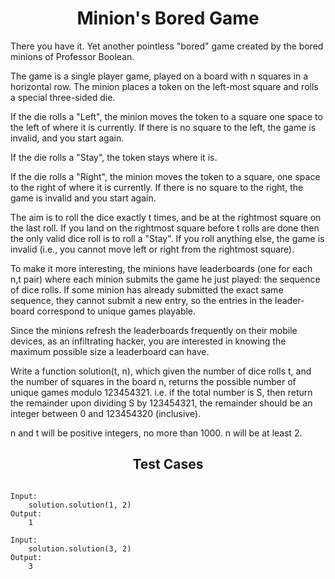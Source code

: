 <h1 align= "center"><b>Minion's Bored Game</b></h1>

There you have it. Yet another pointless "bored" game created by the bored minions of Professor Boolean.

The game is a single player game, played on a board with n squares in a horizontal row. The minion places a token on the left-most square and rolls a special three-sided die.

If the die rolls a "Left", the minion moves the token to a square one space to the left of where it is currently. If there is no square to the left, the game is invalid, and you start again.

If the die rolls a "Stay", the token stays where it is.

If the die rolls a "Right", the minion moves the token to a square, one space to the right of where it is currently. If there is no square to the right, the game is invalid and you start again.

The aim is to roll the dice exactly t times, and be at the rightmost square on the last roll. If you land on the rightmost square before t rolls are done then the only valid dice roll is to roll a "Stay". If you roll anything else, the game is invalid (i.e., you cannot move left or right from the rightmost square).

To make it more interesting, the minions have leaderboards (one for each n,t pair) where each minion submits the game he just played: the sequence of dice rolls. If some minion has already submitted the exact same sequence, they cannot submit a new entry, so the entries in the leader-board correspond to unique games playable.

Since the minions refresh the leaderboards frequently on their mobile devices, as an infiltrating hacker, you are interested in knowing the maximum possible size a leaderboard can have.

Write a function solution(t, n), which given the number of dice rolls t, and the number of squares in the board n, returns the possible number of unique games modulo 123454321. i.e. if the total number is S, then return the remainder upon dividing S by 123454321, the remainder should be an integer between 0 and 123454320 (inclusive).

n and t will be positive integers, no more than 1000. n will be at least 2.

<h2 align= "center"><b>Test Cases</b></h2>

```

Input:
    solution.solution(1, 2)
Output:
    1

Input:
    solution.solution(3, 2)
Output:
    3

```
